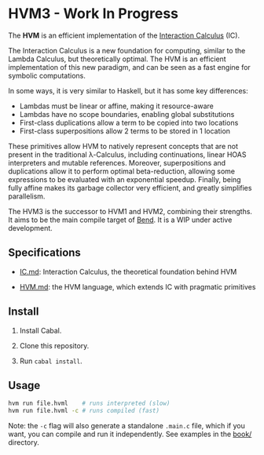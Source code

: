 # HVM3 - Work In Progress

The **HVM** is an efficient implementation of the [Interaction Calculus](https://github.com/VictorTaelin/Interaction-Calculus) (IC).

The Interaction Calculus is a new foundation for computing, similar to the
Lambda Calculus, but theoretically optimal. The HVM is an efficient
implementation of this new paradigm, and can be seen as a fast engine for
symbolic computations.

In some ways, it is very similar to Haskell, but it has some key differences:
- Lambdas must be linear or affine, making it resource-aware
- Lambdas have no scope boundaries, enabling global substitutions
- First-class duplications allow a term to be copied into two locations
- First-class superpositions allow 2 terms to be stored in 1 location

These primitives allow HVM to natively represent concepts that are not present
in the traditional λ-Calculus, including continuations, linear HOAS interpreters
and mutable references. Moreover, superpositions and duplications allow it to
perform optimal beta-reduction, allowing some expressions to be evaluated with
an exponential speedup. Finally, being fully affine makes its garbage collector
very efficient, and greatly simplifies parallelism.

The HVM3 is the successor to HVM1 and HVM2, combining their strengths. It aims
to be the main compile target of [Bend](https://github.com/HigherOrderCO/Bend).
It is a WIP under active development.

## Specifications

- [IC.md](./IC.md): Interaction Calculus, the theoretical foundation behind HVM

- [HVM.md](./HVM.md): the HVM language, which extends IC with pragmatic primitives

## Install

1. Install Cabal.

3. Clone this repository.

3. Run `cabal install`.

## Usage

```bash
hvm run file.hvml    # runs interpreted (slow)
hvm run file.hvml -c # runs compiled (fast)
```

Note: the `-c` flag will also generate a standalone `.main.c` file, which if you
want, you can compile and run it independently. See examples in the [book/](book/) directory.
